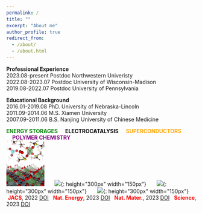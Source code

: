 ```yaml
---
permalink: /
title: ""
excerpt: "About me"
author_profile: true
redirect_from: 
  - /about/
  - /about.html
---
```


<span style='color: $twitter-color;'>**Professional Experience**</span>
<br/>2023.08-present    Postdoc Northwestern Univeristy
<br/>2022.08-2023.07    Postdoc University of Wisconsin-Madison
<br/>2019.08-2022.07    Postdoc University of Pennsylvania

<span style='color: $twitter-color;'>**Educational Background**</span>
<br/>2016.01-2019.08    PhD. University of Nebraska-Lincoln
<br/>2011.09-2014.06    M.S. Xiamen University 
<br/>2007.09-2011.06    B.S. Nanjing University of Chinese Medicine


<span style="color: green">**ENERGY STORAGES**</span> &nbsp;&nbsp;&nbsp;&nbsp;<span style="color: black">**ELECTROCATALYSIS**</span> &nbsp;&nbsp;&nbsp;&nbsp;<span style="color: orange">**SUPERCONDUCTORS**</span> &nbsp;&nbsp;&nbsp;&nbsp;<span style="color: purple">**POLYMER$~$CHEMISTRY**</span>
<br/>
<img src='./Li_air_Batteries_cover_page.png' style='width:20%;height:20%'>
&nbsp;&nbsp;&nbsp;&nbsp;&nbsp;&nbsp;![]({{site.baseurl}}/images/ImF-CO2RR-Cover-Art.jpg){: height="300px" width="150px"}
&nbsp;&nbsp;&nbsp;&nbsp;&nbsp;&nbsp;![]({{site.baseurl}}/images/Nb2O5-Cover-Art-no-texts.png){: height="300px" width="150px"}
&nbsp;&nbsp;&nbsp;&nbsp;&nbsp;&nbsp;![]({{site.baseurl}}/images/HDPE-decomposition-Cover-Art.jpeg){: height="300px" width="150px"}
<br/>&nbsp;<span style="color: red">**JACS**</span>, 2022 <i class="fab fa-sistrix" style="color: #f53100;"></i>[<u>DOI</u>](https://pubs.acs.org/doi/abs/10.1021/jacs.2c09700)
&nbsp;&nbsp;<span style="color: red">**Nat. Energy**</span>, 2023 <i class="fab fa-sistrix" style="color: #f53100;"></i><u>DOI</u>
&nbsp;&nbsp;<span style="color: red">**Nat. Mater.**</span>, 2023 <i class="fab fa-sistrix" style="color: #f53100;"></i><u>DOI</u>
&nbsp;&nbsp;<span style="color: red">**Science**</span>, 2023 <i class="fab fa-sistrix" style="color: #f53100;"></i><u>DOI</u>
